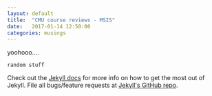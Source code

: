 ```yaml
---
layout: default
title:  "CMU course reviews - MSIS"
date:   2017-01-14 12:50:00
categories: musings
---
```


yoohooo....
```
random stuff
```


Check out the [Jekyll docs][jekyll] for more info on how to get the most out of Jekyll. File all bugs/feature requests at [Jekyll's GitHub repo][jekyll-gh].

[jekyll-gh]: https://github.com/mojombo/jekyll
[jekyll]:    http://jekyllrb.com
